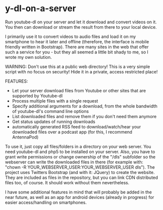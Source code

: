 # y-dl-on-a-server
Run youtube-dl on your server and let it download and convert videos on it. You then can download or stream the result from there to your local device.

I primarily use it to convert videos to audio files and load it on my smartphone to hear it later and offline (therefore, the interface is mobile friendly written in Bootstrap). There are many sites in the web that offer such a service for you - but they all seemed a little bit shady to me, so I wrote my own solution. 

WARNING: Don't use this at a public web directory! This is a very simple script with no focus on security! Hide it in a private, access restricted place!

FEATURES:
  * Let your server download files from Youtube or other sites that are supported by Youtube-dl
  * Process multiple files with a single request
  * Specify additional arguments for a download, from the whole bandwidth of youtube-dl's command line options
  * List downloaded files and remove them if you don't need them anymore
  * Get status updates of running downloads
  * automatically generated RSS feed to download/watch/hear your downloaded files over a podcast app (for this, I recommend AntennaPod)

To use it, just copy all files/folders in a directory on your web server. You need youtube-dl and php5 to be installed on your server. Also, you have to grant write permissions or change ownership of the "/dls" subfolder so the webserver can write the downloaded files in there (for example with: "chown -R YOUR_WEBSERVER_USER:YOUR_WEBSERVER_USER dls").
The project uses Twitters Bootstrap (and with it: JQuery) to create the website. They are included as files in the repository, but you can link CDN distributed files too, of course. It should work without them nevertheless.

I have some additional features in mind that will probably be added in the near future, as well as an app for android devices (already in progress) for easier access/handling on smartphones.
